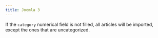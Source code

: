 ```yaml
---
title: Joomla 3
---
```


If the `category` numerical field is not filled, all articles will be imported, except the ones that are
uncategorized.
